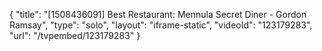 {
    "title": "[1508436091] Best Restaurant: Mennula Secret Diner - Gordon Ramsay",
    "type": "solo",
    "layout": "iframe-static",
    "videoId": "123179283",
    "url": "\/tvpembed\/123179283"
}
